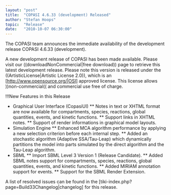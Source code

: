 ```yaml
---
layout: "post"
title:  "COPASI 4.6.33 (development) Released"
author: "Stefan Hoops"
topic:  "Release"
date:   "2010-10-07 06:30:00"
---
```


The COPASI team announces the immediate availability of the development release COPASI 4.6.33 (development).

A new development release of COPASI has been made available. Please visit our ((downloadNonCommercial|free download)) page to retrieve this latest development release. Please note this version is released under the ((ArtisticLicense|Artistic License 2.0)), which is an [http://www.opensource.org/|OSI] approved license. This license allows ))non-commercial(( and commercial use free of charge.

!!!New Features  in this Release
* Graphical User Interface (CopasiUI)
** Notes in text or XHTML format are now available for compartments, species, reactions, global quantities, events, and kinetic functions.
** Support links in XHTML notes.
** Support of render informations in graphical model layouts.
* Simulation Engine
** Enhanced MCA algorithm performance by applying a new selection criterion before each internal step.
** Added an stochastic algorithm (Adaptive SSA/Tau-Leap) which dynamically partitions the model into parts simulated by the direct algorithm and the Tau-Leap algorithm.
* SBML
** Import SBML Level 3 Version 1 (Release Candidate).
** Added SBML notes support for compartments, species, reactions, global quantities, events, and kinetic functions.
** Added MIRIAM annotation support for events.
** Support for the SBML Render Extension.


A list of resolved issues can be found in the [tiki-index.php?page=Build33Changelog|changelog] for this release.

